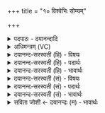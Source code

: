 +++
title = "१० विश्वेभिः सोम्यम्"

+++
<details><summary>पदपाठः - दयानन्दादि</summary>

विश्वे॑भिः। सो॒म्यम्। मधु॑। अग्ने॑। इन्द्रे॑ण। वा॒युना॑। पिब॑। मि॒त्रस्य॑। धाम॑भि॒रिति॒ धाम॑ऽभिः। १०।
</details>

<details><summary>अधिमन्त्रम् (VC)</summary>

- अग्निर्देवता
- मेधातिथिर्ऋषिः
- विराड्गायत्री
- षड्जः
</details>

<details><summary>दयानन्द-सरस्वती (हि) - विषयः</summary>

फिर उसी विषय को अगले मन्त्र में कहा है ॥
</details>

<details><summary>दयानन्द-सरस्वती (हि) - पदार्थः</summary>

पदार्थान्वयभाषाः -  हे (अग्ने) अग्नि के तुल्य वर्त्तमान तेजस्वी विद्वन् ! आप जैसे सूर्य (विश्वेभिः) सब (धामभिः) धामों से (इन्द्रेण) धन के धारक (वायुना) बलवान् पवन के साथ (सोम्यम्) उत्तम ओषधियों में हुए (मधु) मीठे आदि गुणवाले रस को पीता है, वैसे (मित्रस्य) मित्र के सब स्थानों से सुन्दर ओषधियों के रस को (पिब) पीजिये ॥१० ॥
</details>

<details><summary>दयानन्द-सरस्वती (हि) - भावार्थः</summary>

भावार्थभाषाः -  इस मन्त्र में वाचकलुप्तोपमालङ्कार है। हे मनुष्यो ! तुम लोग जैसे सूर्य सब पदार्थों से रस को खींच के वर्षा करके सब पदार्थों को पुष्ट करता है, वैसे विद्या और विनय से सब को पुष्ट करो ॥१० ॥
</details>

<details><summary>दयानन्द-सरस्वती (सं) - विषयः</summary>

पुनस्तमेव विषयमाह ॥
</details>

<details><summary>दयानन्द-सरस्वती (सं) - पदार्थः</summary>

पदार्थान्वयभाषाः -  हे अग्ने ! त्वं यथा सूर्य्यो विश्वेभिर्धामभिरिन्द्रेण वायुना सह सोम्यं मधु पिबति, तथा मित्रस्य विश्वेभिर्धामभिः सोम्यं मधु रसं त्वं पिब ॥१० ॥
</details>

<details><summary>दयानन्द-सरस्वती (सं) - भावार्थः</summary>

भावार्थभाषाः -  अत्र वाचकलुप्तोपमालङ्कारः। हे मनुष्याः ! यूयं यथा सूर्य्यः सर्वस्माद्रसमाकृष्य वर्षित्वा सर्वान् पदार्थान् पुष्णाति तथा विद्याविनयाभ्यां सर्वान् पुष्णीत ॥१० ॥
</details>

<details><summary>सविता जोशी ← दयानन्दः (म) - भावार्थः</summary>

भावार्थभाषाः -  या मंत्रात वाचकलुप्तोपमालंकार आहे. हे माणसांनो ! सूर्य जसा सर्व पदार्थांचा रस ओढून घेतो व पर्जन्याच्या रूपाने सर्व पदार्थांना बलवान करतो तसे विद्या व विनय यांनी तुम्ही सर्वांना बलवान करा.
</details>